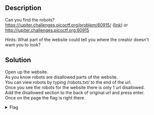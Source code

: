 ## Description

Can you find the robots? https://jupiter.challenges.picoctf.org/problem/60915/ ([link](https://jupiter.challenges.picoctf.org/problem/60915/)) or http://jupiter.challenges.picoctf.org:60915

Hints: What part of the website could tell you where the creator doesn't want you to look?

## Solution

Open up the website. <br>
As you know robots are disallowed parts of the website. <br>
You can view robots by typing /robots.txt/ to the end of the url. <br>
Once you see the robots for the website there is only 1 url disallowed. <br>
Add the disallowed section to the back of original url and press enter. <br>
Once on the page the flag is right there. <br>



<details>
  <summary>Flag</summary>


    picoCTF{ca1cu1at1ng_Mach1n3s_8028f}

</details>




